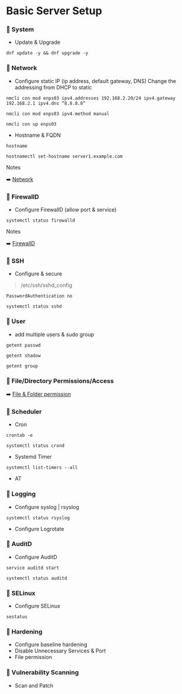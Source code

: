 # Basic Server Setup

### :helicopter: System
- Update & Upgrade

```
dnf update -y && dnf upgrade -y
```
### :helicopter: Network
- Configure static IP (ip address, default gateway, DNS) Change the addressing from DHCP to static
```
nmcli con mod enps03 ipv4.addresses 192.168.2.20/24 ipv4.gateway 192.168.2.1 ipv4.dns “8.8.8.8”
```
```
nmcli con mod enps03 ipv4.method manual
```
```
nmcli con up enps03
```
- Hostname & FQDN
```
hostname
```
```
hostnamectl set-hostname server1.example.com
```
 Notes
 
 :arrow_right: [Network](note_network.txt)
 
### :helicopter: FirewallD
- Configure FirewallD (allow port & service)
```
systemctl status firewalld
```

 Notes
 
 :arrow_right: [FirewallD](note_firewalld.txt)

### :helicopter: SSH
- Configure & secure
> /etc/ssh/sshd_config

`PasswordAuthentication no`
```
systemctl status sshd
```
### :helicopter: User
- add multiple users & sudo group
```
getent passwd
```
```
getent shadow
```
```
getent group
```
### :helicopter: File/Directory Permissions/Access

:arrow_right: [File & Folder permission](note_file_folder_permission.txt)

### :helicopter: Scheduler
- Cron
```
crontab -e
```
```
systemctl status crond
```
- Systemd Timer
```
systemctl list-timers --all
```
- AT
### :helicopter: Logging
- Configure syslog | rsyslog
```
systemctl status rsyslog
```
- Configure Logrotate
### :helicopter: AuditD
- Configure AuditD
```
service auditd start
```
```
systemctl status auditd
```
### :helicopter: SELinux
- Configure SELinux
```
sestatus
```
### :helicopter: Hardening
- Configure baseline hardening
- Disable Unnecessary Services & Port
- File permission
### :helicopter: Vulnerability Scanning
- Scan and Patch

